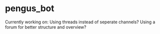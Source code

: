 # pengus_bot
Currently working on:
Using threads instead of seperate channels?
Using a forum for better structure and overview?

